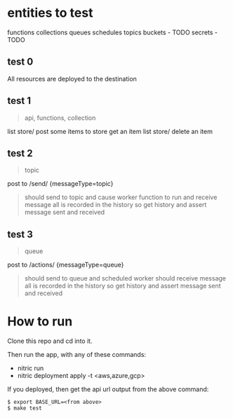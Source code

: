 
entities to test
================
functions
collections
queues
schedules
topics
buckets - TODO
secrets - TODO

test 0
------

All resources are deployed to the destination

test 1
------

> api, functions, collection

list store/
post some items to store
get an item
list store/
delete an item

test 2
------

> topic

post to /send/ {messageType=topic}
> should send to topic and cause worker function to run and receive message
> all is recorded in the history so get history and assert message sent and received

test 3
------

> queue

post to /actions/ {messageType=queue}
> should send to queue and scheduled worker should receive message
> all is recorded in the history so get history and assert message sent and received


How to run
==========

Clone this repo and cd into it.

Then run the app, with any of these commands:
- nitric run
- nitric deployment apply -t <aws,azure,gcp>

If you deployed, then get the api url output from the above command:

```
$ export BASE_URL=<from above>
$ make test
```